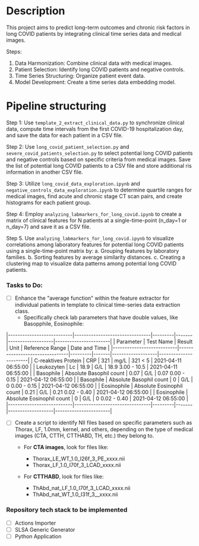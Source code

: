 # Description

This project aims to predict long-term outcomes and chronic risk factors in long COVID patients by integrating clinical time series data and medical images.

Steps:

1. Data Harmonization: Combine clinical data with medical images.
2. Patient Selection: Identify long COVID patients and negative controls.
3. Time Series Structuring: Organize patient event data.
4. Model Development: Create a time series data embedding model.


# Pipeline structuring

Step 1: Use `template_2_extract_clinical_data.py` to synchronize clinical data, compute time intervals from the first COVID-19 hospitalization day, and save the data for each patient in a CSV file.

Step 2: Use `long_covid_patient_selection.py` and `severe_covid_patients_selection.py` to select potential long COVID patients and negative controls based on specific criteria from medical images. Save the list of potential long COVID patients to a CSV file and store additional ris information in another CSV file.

Step 3: Utilize `long_covid_data_exploration.ipynb` and `negative_controls_data_exploration.ipynb` to determine quartile ranges for medical images, find acute and chronic stage CT scan pairs, and create histograms for each patient group.

Step 4: Employ `analyzing_labmarkers_for_long_covid.ipynb` to create a matrix of clinical features for N patients at a single-time-point (n_day=1 or n_day=7) and save it as a CSV file.

Step 5. Use `analyzing_labmarkers_for_long_covid.ipynb` to visualize correlations among laboratory features for potential long COVID patients using a single-time-point matrix by: a. Grouping features by laboratory families. b. Sorting features by average similarity distances. c. Creating a clustering map to visualize data patterns among potential long COVID patients.


### Tasks to Do:
- [ ] Enhance the "average function" within the feature extractor for individual patients in template to clinical time-series data extraction class.
   - Specifically check lab parameters that have double values, like Basopphile, Eosinophile:

|---------------------------|--------------------------------|---------|-------|-------------------|-----------------------|
| Parameter                 | Test Name                      | Result  | Unit  | Reference Range  | Date and Time        |
|---------------------------|--------------------------------|---------|-------|-------------------|-----------------------|
| C-reaktives Protein       | CRP                            | 321     | mg/L  | 321 < 5           | 2021-04-11 06:55:00  |
| Leukozyten                | Lc                             | 18.9    | G/L   | 18.9 3.00 - 10.5  | 2021-04-11 06:55:00  |
| Basophile                 | Absolute Basophil count        | 0.07    | G/L   | 0.07 0.00 - 0.15  | 2021-04-12 06:55:00  |
| Basophile                 | Absolute Basophil count        | 0       | G/L   | 0 0.00 - 0.15     | 2021-04-12 06:55:00  |
| Eosinophile               | Absolute Eosinophil count      | 0.21    | G/L   | 0.21 0.02 - 0.40  | 2021-04-12 06:55:00  |
| Eosinophile               | Absolute Eosinophil count      | 0       | G/L   | 0 0.02 - 0.40     | 2021-04-12 06:55:00  |
|---------------------------|--------------------------------|---------|-------|-------------------|-----------------------|

- [ ] Create a script to identify NII files based on specific parameters such as Thorax, LF, 1.0mm, kernel, and others, depending on the type of medical images (CTA, CTTH, CTTHABD, TH, etc.) they belong to.
   - For **CTA images**, look for files like:
     - Thorax_LE_WT_1.0_I26f_3_PE_xxxx.nii
     - Thorax_LF_1.0_I70f_3_LCAD_xxxx.nii

   - For **CTTHABD**, look for files like:
     - ThAbd_nat_LF_1.0_I70f_3_LCAD_xxxx.nii
     - ThAbd_nat_WT_1.0_I31f_3__xxxx.nii


### Repository tech stack to be implemented
- [ ] Actions Importer
- [ ] SLSA Generic Generator
- [ ] Python Application